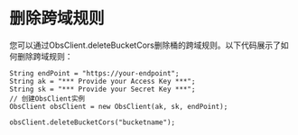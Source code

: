 # 删除跨域规则<a name="obs_21_1404"></a>

您可以通过ObsClient.deleteBucketCors删除桶的跨域规则。以下代码展示了如何删除跨域规则：

```
String endPoint = "https://your-endpoint";
String ak = "*** Provide your Access Key ***";
String sk = "*** Provide your Secret Key ***";
// 创建ObsClient实例
ObsClient obsClient = new ObsClient(ak, sk, endPoint);

obsClient.deleteBucketCors("bucketname");
```

